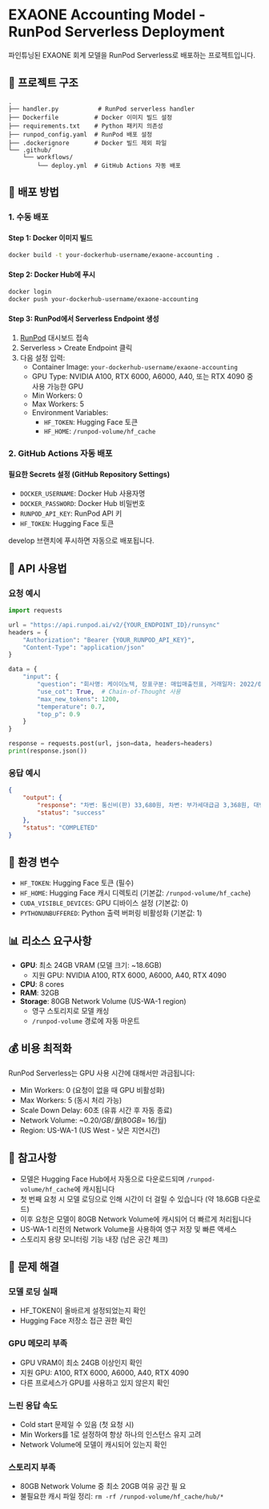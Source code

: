 # EXAONE Accounting Model - RunPod Serverless Deployment

파인튜닝된 EXAONE 회계 모델을 RunPod Serverless로 배포하는 프로젝트입니다.

## 📁 프로젝트 구조

```
.
├── handler.py           # RunPod serverless handler
├── Dockerfile          # Docker 이미지 빌드 설정
├── requirements.txt    # Python 패키지 의존성
├── runpod_config.yaml  # RunPod 배포 설정
├── .dockerignore       # Docker 빌드 제외 파일
└── .github/
    └── workflows/
        └── deploy.yml  # GitHub Actions 자동 배포
```

## 🚀 배포 방법

### 1. 수동 배포

#### Step 1: Docker 이미지 빌드
```bash
docker build -t your-dockerhub-username/exaone-accounting .
```

#### Step 2: Docker Hub에 푸시
```bash
docker login
docker push your-dockerhub-username/exaone-accounting
```

#### Step 3: RunPod에서 Serverless Endpoint 생성
1. [RunPod](https://www.runpod.io/) 대시보드 접속
2. Serverless > Create Endpoint 클릭
3. 다음 설정 입력:
   - Container Image: `your-dockerhub-username/exaone-accounting`
   - GPU Type: NVIDIA A100, RTX 6000, A6000, A40, 또는 RTX 4090 중 사용 가능한 GPU
   - Min Workers: 0
   - Max Workers: 5
   - Environment Variables:
     - `HF_TOKEN`: Hugging Face 토큰
     - `HF_HOME`: `/runpod-volume/hf_cache`

### 2. GitHub Actions 자동 배포

#### 필요한 Secrets 설정 (GitHub Repository Settings)
- `DOCKER_USERNAME`: Docker Hub 사용자명
- `DOCKER_PASSWORD`: Docker Hub 비밀번호
- `RUNPOD_API_KEY`: RunPod API 키
- `HF_TOKEN`: Hugging Face 토큰

develop 브랜치에 푸시하면 자동으로 배포됩니다.

## 📡 API 사용법

### 요청 예시
```python
import requests

url = "https://api.runpod.ai/v2/{YOUR_ENDPOINT_ID}/runsync"
headers = {
    "Authorization": "Bearer {YOUR_RUNPOD_API_KEY}",
    "Content-Type": "application/json"
}

data = {
    "input": {
        "question": "회사명: 케이이노텍, 장표구분: 매입매출전표, 거래일자: 2022/01/03, 거래처: sk브로드밴드, 거래구분: 매입, 거래유형: 과세, 금액: 33,680원, 부가세: 3,368원, 합계: 37,048원, 결제방법: 외상, 적요: 1월 데이터요금",
        "use_cot": True,  # Chain-of-Thought 사용
        "max_new_tokens": 1200,
        "temperature": 0.7,
        "top_p": 0.9
    }
}

response = requests.post(url, json=data, headers=headers)
print(response.json())
```

### 응답 예시
```json
{
    "output": {
        "response": "차변: 통신비(판) 33,680원, 차변: 부가세대급금 3,368원, 대변: 미지급금 37,048원",
        "status": "success"
    },
    "status": "COMPLETED"
}
```

## 🔧 환경 변수

- `HF_TOKEN`: Hugging Face 토큰 (필수)
- `HF_HOME`: Hugging Face 캐시 디렉토리 (기본값: `/runpod-volume/hf_cache`)
- `CUDA_VISIBLE_DEVICES`: GPU 디바이스 설정 (기본값: 0)
- `PYTHONUNBUFFERED`: Python 출력 버퍼링 비활성화 (기본값: 1)

## 📊 리소스 요구사항

- **GPU**: 최소 24GB VRAM (모델 크기: ~18.6GB)
  - 지원 GPU: NVIDIA A100, RTX 6000, A6000, A40, RTX 4090
- **CPU**: 8 cores
- **RAM**: 32GB
- **Storage**: 80GB Network Volume (US-WA-1 region)
  - 영구 스토리지로 모델 캐싱
  - `/runpod-volume` 경로에 자동 마운트

## 💰 비용 최적화

RunPod Serverless는 GPU 사용 시간에 대해서만 과금됩니다:
- Min Workers: 0 (요청이 없을 때 GPU 비활성화)
- Max Workers: 5 (동시 처리 가능)
- Scale Down Delay: 60초 (유휴 시간 후 자동 종료)
- Network Volume: ~$0.20/GB/월 (80GB = ~$16/월)
- Region: US-WA-1 (US West - 낮은 지연시간)

## 📝 참고사항

- 모델은 Hugging Face Hub에서 자동으로 다운로드되며 `/runpod-volume/hf_cache`에 캐시됩니다
- 첫 번째 요청 시 모델 로딩으로 인해 시간이 더 걸릴 수 있습니다 (약 18.6GB 다운로드)
- 이후 요청은 모델이 80GB Network Volume에 캐시되어 더 빠르게 처리됩니다
- US-WA-1 리전의 Network Volume을 사용하여 영구 저장 및 빠른 액세스
- 스토리지 용량 모니터링 기능 내장 (남은 공간 체크)

## 🐛 문제 해결

### 모델 로딩 실패
- HF_TOKEN이 올바르게 설정되었는지 확인
- Hugging Face 저장소 접근 권한 확인

### GPU 메모리 부족
- GPU VRAM이 최소 24GB 이상인지 확인
- 지원 GPU: A100, RTX 6000, A6000, A40, RTX 4090
- 다른 프로세스가 GPU를 사용하고 있지 않은지 확인

### 느린 응답 속도
- Cold start 문제일 수 있음 (첫 요청 시)
- Min Workers를 1로 설정하여 항상 하나의 인스턴스 유지 고려
- Network Volume에 모델이 캐시되어 있는지 확인

### 스토리지 부족
- 80GB Network Volume 중 최소 20GB 여유 공간 필 요
- 불필요한 캐시 파일 정리: `rm -rf /runpod-volume/hf_cache/hub/*`